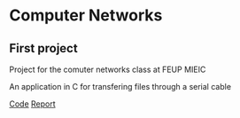# Computer Networks
## First project

Project for the comuter networks class at FEUP MIEIC

An application in C for transfering files through a serial cable

[Code](/code)
[Report](/report/report.pdf)
